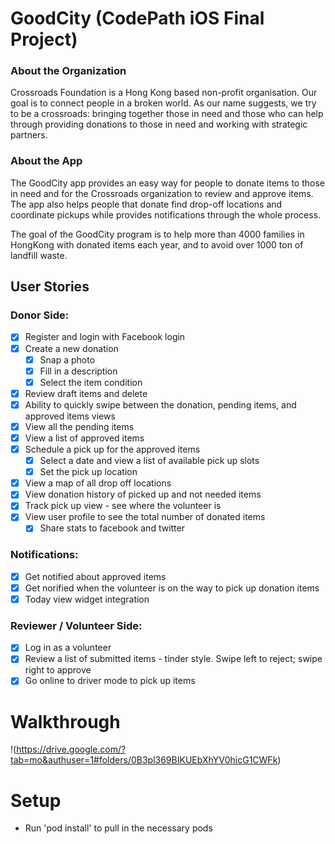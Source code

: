 # GoodCity (CodePath iOS Final Project)

### About the Organization
Crossroads Foundation is a Hong Kong based non-profit organisation. Our goal is to connect people in a broken world. As our name suggests, we try to be a crossroads: bringing together those in need and those who can help through providing donations to those in need and working with strategic partners. 

### About the App
The GoodCity app provides an easy way for people to donate items to those in need and for the Crossroads organization to review and approve items. The app also helps people that donate find drop-off locations and coordinate pickups while provides notifications through the whole process. 

The goal of the GoodCity program is to help more than 4000 families in HongKong with donated items each year, and to avoid over 1000 ton of landfill waste. 

## User Stories
### Donor Side:
* [x] Register and login with Facebook login
* [x] Create a new donation
  * [x] Snap a photo
  * [x] Fill in a description
  * [x] Select the item condition
* [x] Review draft items and delete
* [x] Ability to quickly swipe between the donation, pending items, and approved items views
* [x] View all the pending items
* [x] View a list of approved items
* [x] Schedule a pick up for the approved items
  * [x] Select a date and view a list of available pick up slots
  * [x] Set the pick up location
* [x] View a map of all drop off locations
* [x] View donation history of picked up and not needed items
* [x] Track pick up view - see where the volunteer is 
* [x] View user profile to see the total number of donated items
  * [x] Share stats to facebook and twitter

### Notifications:
* [x] Get notified about approved items
* [x] Get norified when the volunteer is on the way to pick up donation items
* [x] Today view widget integration

### Reviewer / Volunteer Side:
* [x] Log in as a volunteer
* [x] Review a list of submitted items - tinder style. Swipe left to reject; swipe right to approve
* [x] Go online to driver mode to pick up items

# Walkthrough
!(https://drive.google.com/?tab=mo&authuser=1#folders/0B3pl369BIKUEbXhYV0hicG1CWFk)

# Setup
- Run 'pod install' to pull in the necessary pods

